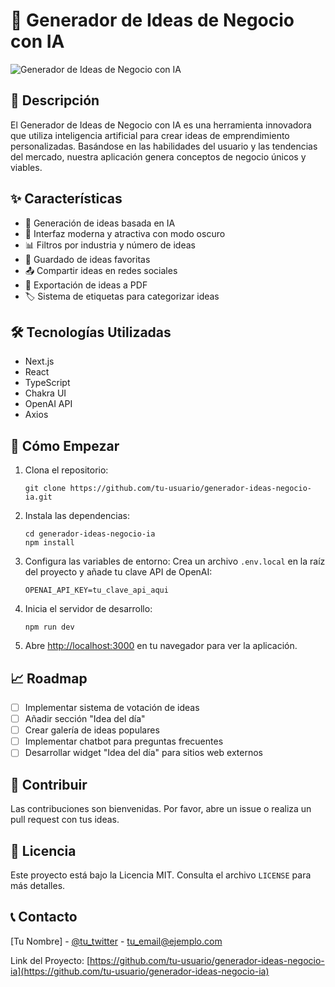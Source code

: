 # 🚀 Generador de Ideas de Negocio con IA

![Generador de Ideas de Negocio con IA](ruta/a/tu/screenshot.png)

## 🌟 Descripción

El Generador de Ideas de Negocio con IA es una herramienta innovadora que utiliza inteligencia artificial para crear ideas de emprendimiento personalizadas. Basándose en las habilidades del usuario y las tendencias del mercado, nuestra aplicación genera conceptos de negocio únicos y viables.

## ✨ Características

- 🧠 Generación de ideas basada en IA
- 🎨 Interfaz moderna y atractiva con modo oscuro
- 📊 Filtros por industria y número de ideas
- 💾 Guardado de ideas favoritas
- 📤 Compartir ideas en redes sociales
- 📄 Exportación de ideas a PDF
- 🏷️ Sistema de etiquetas para categorizar ideas

## 🛠️ Tecnologías Utilizadas

- Next.js
- React
- TypeScript
- Chakra UI
- OpenAI API
- Axios

## 🚀 Cómo Empezar

1. Clona el repositorio:
   ```
   git clone https://github.com/tu-usuario/generador-ideas-negocio-ia.git
   ```

2. Instala las dependencias:
   ```
   cd generador-ideas-negocio-ia
   npm install
   ```

3. Configura las variables de entorno:
   Crea un archivo `.env.local` en la raíz del proyecto y añade tu clave API de OpenAI:
   ```
   OPENAI_API_KEY=tu_clave_api_aqui
   ```

4. Inicia el servidor de desarrollo:
   ```
   npm run dev
   ```

5. Abre [http://localhost:3000](http://localhost:3000) en tu navegador para ver la aplicación.

## 📈 Roadmap

- [ ] Implementar sistema de votación de ideas
- [ ] Añadir sección "Idea del día"
- [ ] Crear galería de ideas populares
- [ ] Implementar chatbot para preguntas frecuentes
- [ ] Desarrollar widget "Idea del día" para sitios web externos

## 🤝 Contribuir

Las contribuciones son bienvenidas. Por favor, abre un issue o realiza un pull request con tus ideas.

## 📄 Licencia

Este proyecto está bajo la Licencia MIT. Consulta el archivo `LICENSE` para más detalles.

## 📞 Contacto

[Tu Nombre] - [@tu_twitter](https://twitter.com/tu_twitter) - tu_email@ejemplo.com

Link del Proyecto: [https://github.com/tu-usuario/generador-ideas-negocio-ia](https://github.com/tu-usuario/generador-ideas-negocio-ia)